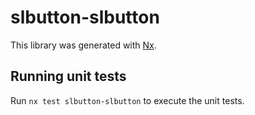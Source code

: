 # slbutton-slbutton

This library was generated with [Nx](https://nx.dev).

## Running unit tests

Run `nx test slbutton-slbutton` to execute the unit tests.

